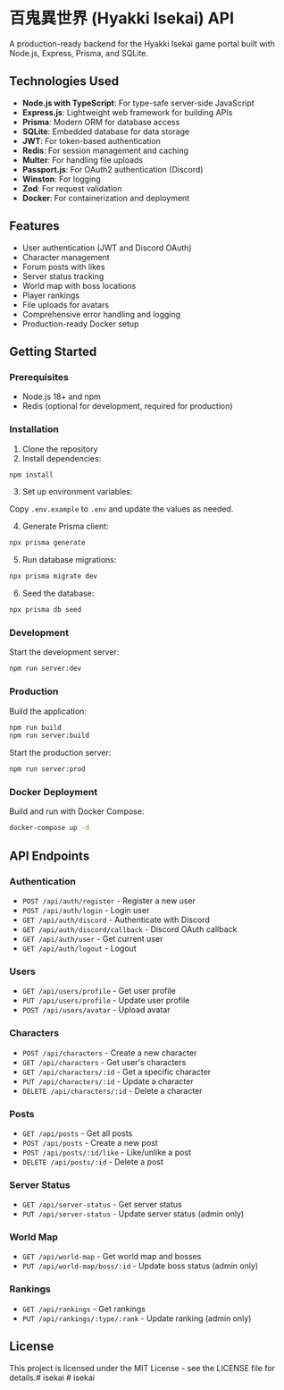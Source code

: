 # 百鬼異世界 (Hyakki Isekai) API

A production-ready backend for the Hyakki Isekai game portal built with Node.js, Express, Prisma, and SQLite.

## Technologies Used

- **Node.js with TypeScript**: For type-safe server-side JavaScript
- **Express.js**: Lightweight web framework for building APIs
- **Prisma**: Modern ORM for database access
- **SQLite**: Embedded database for data storage
- **JWT**: For token-based authentication
- **Redis**: For session management and caching
- **Multer**: For handling file uploads
- **Passport.js**: For OAuth2 authentication (Discord)
- **Winston**: For logging
- **Zod**: For request validation
- **Docker**: For containerization and deployment

## Features

- User authentication (JWT and Discord OAuth)
- Character management
- Forum posts with likes
- Server status tracking
- World map with boss locations
- Player rankings
- File uploads for avatars
- Comprehensive error handling and logging
- Production-ready Docker setup

## Getting Started

### Prerequisites

- Node.js 18+ and npm
- Redis (optional for development, required for production)

### Installation

1. Clone the repository
2. Install dependencies:

```bash
npm install
```

3. Set up environment variables:

Copy `.env.example` to `.env` and update the values as needed.

4. Generate Prisma client:

```bash
npx prisma generate
```

5. Run database migrations:

```bash
npx prisma migrate dev
```

6. Seed the database:

```bash
npx prisma db seed
```

### Development

Start the development server:

```bash
npm run server:dev
```

### Production

Build the application:

```bash
npm run build
npm run server:build
```

Start the production server:

```bash
npm run server:prod
```

### Docker Deployment

Build and run with Docker Compose:

```bash
docker-compose up -d
```

## API Endpoints

### Authentication

- `POST /api/auth/register` - Register a new user
- `POST /api/auth/login` - Login user
- `GET /api/auth/discord` - Authenticate with Discord
- `GET /api/auth/discord/callback` - Discord OAuth callback
- `GET /api/auth/user` - Get current user
- `GET /api/auth/logout` - Logout

### Users

- `GET /api/users/profile` - Get user profile
- `PUT /api/users/profile` - Update user profile
- `POST /api/users/avatar` - Upload avatar

### Characters

- `POST /api/characters` - Create a new character
- `GET /api/characters` - Get user's characters
- `GET /api/characters/:id` - Get a specific character
- `PUT /api/characters/:id` - Update a character
- `DELETE /api/characters/:id` - Delete a character

### Posts

- `GET /api/posts` - Get all posts
- `POST /api/posts` - Create a new post
- `POST /api/posts/:id/like` - Like/unlike a post
- `DELETE /api/posts/:id` - Delete a post

### Server Status

- `GET /api/server-status` - Get server status
- `PUT /api/server-status` - Update server status (admin only)

### World Map

- `GET /api/world-map` - Get world map and bosses
- `PUT /api/world-map/boss/:id` - Update boss status (admin only)

### Rankings

- `GET /api/rankings` - Get rankings
- `PUT /api/rankings/:type/:rank` - Update ranking (admin only)

## License

This project is licensed under the MIT License - see the LICENSE file for details.# isekai
#   i s e k a i  
 